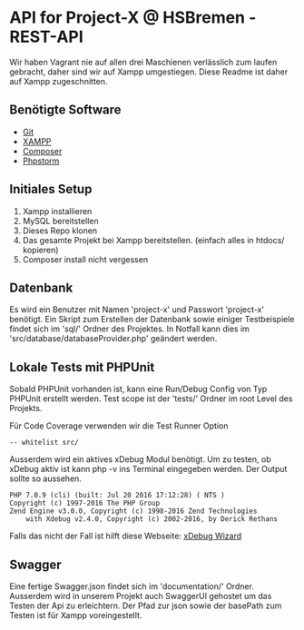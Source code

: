 # API for Project-X @ HSBremen - REST-API
Wir haben Vagrant nie auf allen drei Maschienen verlässlich zum laufen gebracht, daher sind wir auf Xampp umgestiegen.
Diese Readme ist daher auf Xampp zugeschnitten.

## Benötigte Software
- [Git](https://git-scm.com/)
- [XAMPP](https://www.apachefriends.org)
- [Composer](https://getcomposer.org/)
- [Phpstorm](https://www.jetbrains.com/phpstorm/)

## Initiales Setup
1. Xampp installieren
2. MySQL bereitstellen
3. Dieses Repo klonen
4. Das gesamte Projekt bei Xampp bereitstellen. (einfach alles in htdocs/ kopieren)
5. Composer install nicht vergessen

## Datenbank
Es wird ein Benutzer mit Namen 'project-x' und Passwort 'project-x' benötigt.
Ein Skript zum Erstellen der Datenbank sowie einiger Testbeispiele findet sich im 'sql/' Ordner des Projektes.
In Notfall kann dies im 'src/database/databaseProvider.php' geändert werden.

## Lokale Tests mit PHPUnit
Sobald PHPUnit vorhanden ist, kann eine Run/Debug Config von Typ PHPUnit erstellt werden.
Test scope ist der 'tests/' Ordner im root Level des Projekts.

Für Code Coverage verwenden wir die Test Runner Option
```
-- whitelist src/
```
Ausserdem wird ein aktives xDebug Modul benötigt.
Um zu testen, ob xDebug aktiv ist kann php -v ins Terminal eingegeben werden.
Der Output sollte so aussehen.
```
PHP 7.0.9 (cli) (built: Jul 20 2016 17:12:28) ( NTS )
Copyright (c) 1997-2016 The PHP Group
Zend Engine v3.0.0, Copyright (c) 1998-2016 Zend Technologies
    with Xdebug v2.4.0, Copyright (c) 2002-2016, by Derick Rethans

```
Falls das nicht der Fall ist hilft diese Webseite:
[xDebug Wizard](https://xdebug.org/wizard.php)

## Swagger
Eine fertige Swagger.json findet sich im 'documentation/' Ordner.
Ausserdem wird in unserem Projekt auch SwaggerUI gehostet um das Testen der Api zu erleichtern.
Der Pfad zur json sowie der basePath zum Testen ist für Xampp voreingestellt.
